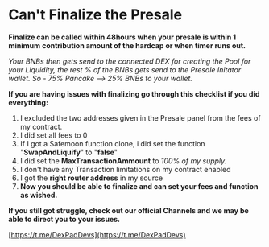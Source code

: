 # Can't Finalize the Presale

**Finalize can be called within 48hours when your presale is within 1 minimum contribution amount of the hardcap or when timer runs out.**

_Your BNBs then gets send to the connected DEX for creating the Pool for your Liquidity, the rest % of the BNBs gets send to the Presale Initator wallet. So - 75% Pancake --&gt; 25% BNBs to your wallet._

**If you are having issues with finalizing go through this checklist if you did everything:**

1. I excluded the two addresses given in the Presale panel from the fees of my contract.
2. I did set all fees to 0
3. If I got a Safemoon function clone, i did set the function "**SwapAndLiquify**" to "**false**"
4. I did set the **MaxTransactionAmmount** to _100% of my supply._
5. I don't have any Transaction limitations on my contract enabled
6. I got the **right router address** in my source
7. **Now you should be able to finalize and can set your fees and function as wished.**

**If you still got struggle, check out our official Channels and we may be able to direct you to your issues.**

[https://t.me/DexPadDevs](https://t.me/DexPadDevs)

